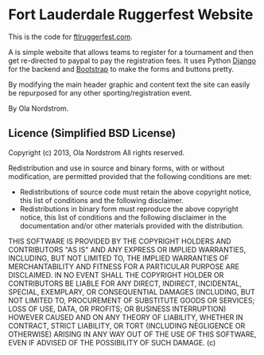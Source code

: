 Fort Lauderdale Ruggerfest Website
==================================

This is the code for [ftlruggerfest.com](http://ftlruggerfest.com).

A is simple website that allows teams to register for a tournament and then get re-directed to paypal to pay the registration fees. It uses Python [Django](https://www.djangoproject.com/) for the backend and [Bootstrap](http://twitter.github.com/bootstrap/) to make the forms and buttons pretty.

By modifying the main header graphic and content text the site can easily be repurposed for any other sporting/registration event.

By Ola Nordstrom. 

Licence (Simplified BSD License)
--------------------------------

Copyright (c) 2013, Ola Nordstrom
All rights reserved.

Redistribution and use in source and binary forms, with or without modification, are permitted provided that the following conditions are met:

- Redistributions of source code must retain the above copyright notice, this list of conditions and the following disclaimer.
- Redistributions in binary form must reproduce the above copyright notice, this list of conditions and the following disclaimer in the documentation and/or other materials provided with the distribution.

THIS SOFTWARE IS PROVIDED BY THE COPYRIGHT HOLDERS AND CONTRIBUTORS "AS IS" AND ANY EXPRESS OR IMPLIED WARRANTIES, INCLUDING, BUT NOT LIMITED TO, THE IMPLIED WARRANTIES OF MERCHANTABILITY AND FITNESS FOR A PARTICULAR PURPOSE ARE DISCLAIMED. IN NO EVENT SHALL THE COPYRIGHT HOLDER OR CONTRIBUTORS BE LIABLE FOR ANY DIRECT, INDIRECT, INCIDENTAL, SPECIAL, EXEMPLARY, OR CONSEQUENTIAL DAMAGES (INCLUDING, BUT NOT LIMITED TO, PROCUREMENT OF SUBSTITUTE GOODS OR SERVICES; LOSS OF USE, DATA, OR PROFITS; OR BUSINESS INTERRUPTION) HOWEVER CAUSED AND ON ANY THEORY OF LIABILITY, WHETHER IN CONTRACT, STRICT LIABILITY, OR TORT (INCLUDING NEGLIGENCE OR OTHERWISE) ARISING IN ANY WAY OUT OF THE USE OF THIS SOFTWARE, EVEN IF ADVISED OF THE POSSIBILITY OF SUCH DAMAGE.
(c) 
